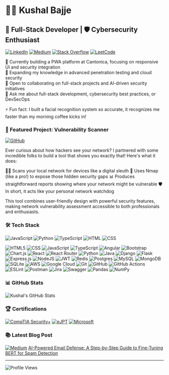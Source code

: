 # 👨‍💻 Kushal Bajje
## 🚀 Full-Stack Developer | 🛡️ Cybersecurity Enthusiast
[![LinkedIn](https://img.shields.io/badge/LinkedIn-%230077B5.svg?logo=linkedin&logoColor=white)](https://linkedin.com/in/kushal-bajje)
[![Medium](https://img.shields.io/badge/Medium-12100E?logo=medium&logoColor=white)](https://medium.com/@kushalbajje)
[![Stack Overflow](https://img.shields.io/badge/-Stackoverflow-FE7A16?logo=stack-overflow&logoColor=white)](https://stackoverflow.com/users/14506481)
[![LeetCode](https://img.shields.io/badge/-LeetCode-FFA116?style=flat&logo=LeetCode&logoColor=black)](https://leetcode.com/u/Kushal_Bajje/)

🔭 Currently building a PWA platform at Cantonica, focusing on responsive UI and security integration  
🌱 Expanding my knowledge in advanced penetration testing and cloud security  
👯 Open to collaborating on full-stack projects and AI-driven security initiatives  
💬 Ask me about full-stack development, cybersecurity best practices, or DevSecOps  

⚡ Fun fact: I built a facial recognition system so accurate, it recognizes me faster than my morning coffee kicks in!

### 🌟 Featured Project: Vulnerability Scanner
[![GitHub](https://img.shields.io/badge/github-%23121011.svg?style=for-the-badge&logo=github&logoColor=white)](https://github.com/kushalbajje/vulnerability-scanner)

Ever curious about how hackers see your network? I partnered with some incredible folks to build a tool that shows you exactly that! Here's what it does:

🕵️‍♂️ Scans your local network for devices like a digital sleuth 
🚀 Uses Nmap (like a pro!) to expose those hidden security gaps 
📊 Produces straightforward reports showing where your network might be vulnerable 
🛡️ In short, it acts like your personal network watchdog

This tool combines user-friendly design with powerful security features, making network vulnerability assessment accessible to both professionals and enthusiasts.

### 🛠️ Tech Stack
![JavaScript](https://img.shields.io/badge/JavaScript-42.64%25-F7DF1E?style=flat-square&logo=javascript&logoColor=black)
![Python](https://img.shields.io/badge/Python-40.49%25-3776AB?style=flat-square&logo=python&logoColor=white)
![TypeScript](https://img.shields.io/badge/TypeScript-9.59%25-007ACC?style=flat-square&logo=typescript&logoColor=white)
![HTML](https://img.shields.io/badge/HTML-5.94%25-E34F26?style=flat-square&logo=html5&logoColor=white)
![CSS](https://img.shields.io/badge/CSS-1.34%25-1572B6?style=flat-square&logo=css3&logoColor=white)

![HTML5](https://img.shields.io/badge/html5-%23E34F26.svg?style=for-the-badge&logo=html5&logoColor=white) ![CSS](https://img.shields.io/badge/CSS-563d7c?&style=for-the-badge&logo=css3&logoColor=white) ![JavaScript](https://img.shields.io/badge/JavaScript-F7DF1E?style=for-the-badge&logo=javascript&logoColor=black) ![TypeScript](https://img.shields.io/badge/typescript-%23007ACC.svg?style=for-the-badge&logo=typescript&logoColor=white) ![Angular](https://img.shields.io/badge/angular-%23DD0031.svg?style=for-the-badge&logo=angular&logoColor=white) ![Bootstrap](https://img.shields.io/badge/bootstrap-%238511FA.svg?style=for-the-badge&logo=bootstrap&logoColor=white) ![Chart.js](https://img.shields.io/badge/chart.js-F5788D.svg?style=for-the-badge&logo=chart.js&logoColor=white) ![React](https://img.shields.io/badge/react-%2320232a.svg?style=for-the-badge&logo=react&logoColor=%2361DAFB) ![React Router](https://img.shields.io/badge/React_Router-CA4245?style=for-the-badge&logo=react-router&logoColor=white) ![Python](https://img.shields.io/badge/python-3670A0?style=for-the-badge&logo=python&logoColor=ffdd54) ![Java](https://img.shields.io/badge/java-%23ED8B00.svg?style=for-the-badge&logo=openjdk&logoColor=white) ![Django](https://img.shields.io/badge/django-%23092E20.svg?style=for-the-badge&logo=django&logoColor=white) ![Flask](https://img.shields.io/badge/flask-%23000.svg?style=for-the-badge&logo=flask&logoColor=white) ![Express.js](https://img.shields.io/badge/express.js-%23404d59.svg?style=for-the-badge&logo=express&logoColor=%2361DAFB) ![NodeJS](https://img.shields.io/badge/node.js-6DA55F?style=for-the-badge&logo=node.js&logoColor=white) ![JWT](https://img.shields.io/badge/JWT-black?style=for-the-badge&logo=JSON%20web%20tokens) ![Redis](https://img.shields.io/badge/redis-%23DD0031.svg?style=for-the-badge&logo=redis&logoColor=white) ![Postgres](https://img.shields.io/badge/postgres-%23316192.svg?style=for-the-badge&logo=postgresql&logoColor=white) ![MySQL](https://img.shields.io/badge/mysql-4479A1.svg?style=for-the-badge&logo=mysql&logoColor=white) ![MongoDB](https://img.shields.io/badge/MongoDB-%234ea94b.svg?style=for-the-badge&logo=mongodb&logoColor=white) ![SQLite](https://img.shields.io/badge/sqlite-%2307405e.svg?style=for-the-badge&logo=sqlite&logoColor=white) ![AWS](https://img.shields.io/badge/AWS-%23FF9900.svg?style=for-the-badge&logo=amazon-aws&logoColor=white) ![Google Cloud](https://img.shields.io/badge/GoogleCloud-%234285F4.svg?style=for-the-badge&logo=google-cloud&logoColor=white) ![Git](https://img.shields.io/badge/git-%23F05033.svg?style=for-the-badge&logo=git&logoColor=white) ![GitHub](https://img.shields.io/badge/github-%23121011.svg?style=for-the-badge&logo=github&logoColor=white) ![GitHub Actions](https://img.shields.io/badge/github%20actions-%232671E5.svg?style=for-the-badge&logo=githubactions&logoColor=white) ![ESLint](https://img.shields.io/badge/ESLint-4B3263?style=for-the-badge&logo=eslint&logoColor=white) ![Postman](https://img.shields.io/badge/Postman-FF6C37?style=for-the-badge&logo=postman&logoColor=white) ![Jira](https://img.shields.io/badge/jira-%230A0FFF.svg?style=for-the-badge&logo=jira&logoColor=white) ![Swagger](https://img.shields.io/badge/-Swagger-%23Clojure?style=for-the-badge&logo=swagger&logoColor=white) ![Pandas](https://img.shields.io/badge/pandas-%23150458.svg?style=for-the-badge&logo=pandas&logoColor=white) ![NumPy](https://img.shields.io/badge/numpy-%23013243.svg?style=for-the-badge&logo=numpy&logoColor=white)

### 📊 GitHub Stats
![Kushal's GitHub Stats](https://github-readme-stats.vercel.app/api?username=kushalbajje&show_icons=true&theme=radical)

### 🏆 Certifications
[![CompTIA Security+](https://img.shields.io/badge/CompTIA-Security%2B-FF0000?style=for-the-badge&logo=comptia&logoColor=white)](https://www.credly.com/badges/f1b853c0-c456-4b83-8838-616aa868b467/linked_in_profile)
[![eJPT](https://img.shields.io/badge/INE-eJPT-0077B5?style=for-the-badge&logo=ine&logoColor=white)](https://certs.ine.com/1a50ad6c-21df-42db-9db5-8368e51cfd07)
[![Microsoft](https://img.shields.io/badge/Microsoft-Certified-0078D4?style=for-the-badge&logo=microsoft&logoColor=white)](https://learn.microsoft.com/api/credentials/share/en-us/KushalBajjeJagannath-6026/4E013097B64C2EF6?sharingId=539673D5E8BCD5BD)

### 📚 Latest Blog Post
[![Medium](https://img.shields.io/badge/Medium-12100E?style=for-the-badge&logo=medium&logoColor=white)](https://medium.com/@kushalbajje/ai-powered-email-defense-a-step-by-step-guide-to-fine-tuning-bert-for-spam-detection-2f803aa15ffc)
[AI-Powered Email Defense: A Step-by-Step Guide to Fine-Tuning BERT for Spam Detection](https://medium.com/@kushalbajje/ai-powered-email-defense-a-step-by-step-guide-to-fine-tuning-bert-for-spam-detection-2f803aa15ffc)

---
![Profile Views](https://komarev.com/ghpvc/?username=kushalbajje&color=blueviolet)
